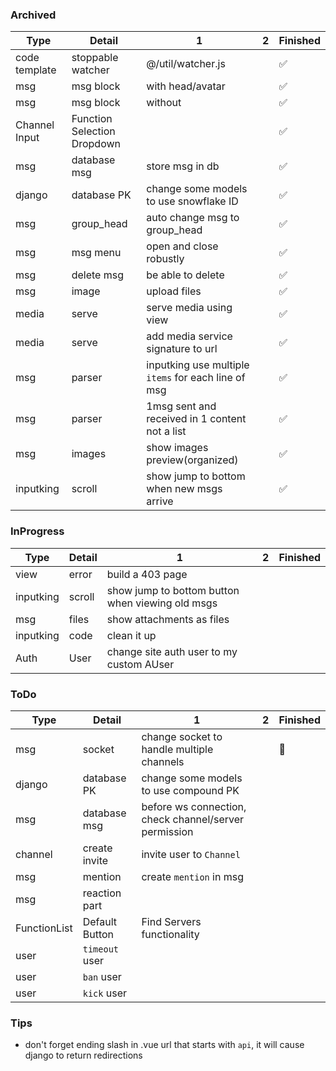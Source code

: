 ### Archived

|Type|Detail|1|2|Finished|
|---|---|---|---|---|
|code template|stoppable watcher|@/util/watcher.js|   |✅|
|msg|msg block|with head/avatar|   |✅|
|msg|msg block|without|   |✅|
|Channel Input|Function Selection Dropdown|   |   |✅|
|msg|database msg|store msg in db||✅|
|django|database PK|change some models to use snowflake ID||✅|
|msg|group_head|auto change msg to group_head||✅|
|msg|msg menu|open and close robustly||✅|
|msg|delete msg|be able to delete||✅|
|msg|image|upload files||✅|
|media|serve|serve media using view||✅|
|media|serve|add media service signature to url||✅|
|msg|parser|inputking use multiple `items` for each line of msg||✅|
|msg|parser|1msg sent and received in 1 content not a list||✅|
|msg|images|show images preview(organized)||✅|
|inputking|scroll|show jump to bottom when new msgs arrive||✅|


### InProgress

|Type|Detail|1|2|Finished|
|---|---|---|---|---|
|view|error|build a 403 page|||
|inputking|scroll|show jump to bottom button when viewing old msgs|||
|msg|files|show attachments as files|||
|inputking|code|clean it up|||
|Auth|User|change site auth user to my custom AUser|||



### ToDo

|Type|Detail|1|2|Finished|
|---|---|---|---|---|
|msg|socket|change socket to handle multiple channels||🤺|
|django|database PK|change some models to use compound PK||
|msg|database msg|before ws connection, check channel/server permission||
|channel|create invite|invite user to `Channel`||
|msg|mention|create `mention` in msg||
|msg|reaction part|   |   ||
|FunctionList|Default Button|Find Servers functionality|||
|user|`timeout` user|||
|user|`ban` user|||
|user|`kick` user|||



### Tips

 - don't forget ending slash in .vue url that starts with `api`, it will cause django to return redirections